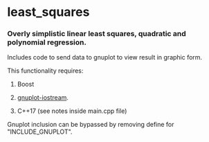 # least_squares
### Overly simplistic linear least squares, quadratic and polynomial regression.

Includes code to send data to gnuplot to view result in graphic form. 

This functionality requires:
<ol>
  <li>Boost</li> 
  <li><p><a href="https://github.com/dstahlke/gnuplot-iostream">gnuplot-iostream</a>.</p></li>
  <li>C++17 (see notes inside main.cpp file)</li>
</ol>

  Gnuplot inclusion can be bypassed by removing define for "INCLUDE_GNUPLOT".
